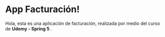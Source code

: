 # App Facturación!

Hola, esta es una aplicación de facturación, realizada por medio del curso de **Udemy - Spring 5** .


